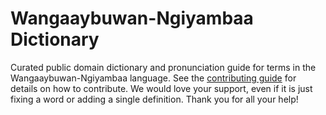 
# Wangaaybuwan-Ngiyambaa Dictionary

Curated public domain dictionary and pronunciation guide for terms in the Wangaaybuwan-Ngiyambaa language. See the [contributing guide](https://github.com/drumworkteam/term/blob/make/.github/contributing.md) for details on how to contribute. We would love your support, even if it is just fixing a word or adding a single definition. Thank you for all your help!